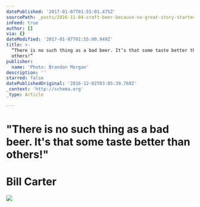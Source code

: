 ```yaml
---
datePublished: '2017-01-07T01:55:01.475Z'
sourcePath: _posts/2016-11-04-craft-beer-because-no-great-story-started-over-e-salad.md
inFeed: true
author: []
via: {}
dateModified: '2017-01-07T01:55:00.949Z'
title: >-
  “There is no such thing as a bad beer. It’s that some taste better than
  others!”
publisher:
  name: 'Photo: Brandon Morgan'
description: ''
starred: false
datePublishedOriginal: '2016-12-02T03:05:39.769Z'
_context: 'http://schema.org'
_type: Article

---
```

# **"There is no such thing as a bad beer. It's that some taste better than others!"**

# **Bill Carter**
![](https://the-grid-user-content.s3-us-west-2.amazonaws.com/4f13e6c1-756c-40cc-81e3-28bb0a878e45.jpg)